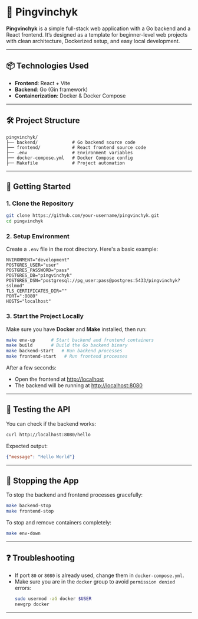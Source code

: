 # 🐧 Pingvinchyk

**Pingvinchyk** is a simple full-stack web application with a Go backend and a React frontend. It’s designed as a template for beginner-level web projects with clean architecture, Dockerized setup, and easy local development.

---

## 📦 Technologies Used

- **Frontend**: React + Vite
- **Backend**: Go (Gin framework)
- **Containerization**: Docker & Docker Compose

---

## 🛠 Project Structure

```
pingvinchyk/
├── backend/             # Go backend source code
├── frontend/            # React frontend source code
├── .env                 # Environment variables
├── docker-compose.yml   # Docker Compose config
├── Makefile             # Project automation
```

---

## 🚀 Getting Started

### 1. **Clone the Repository**

```bash
git clone https://github.com/your-username/pingvinchyk.git
cd pingvinchyk
```

### 2. **Setup Environment**

Create a `.env` file in the root directory. Here's a basic example:

```env
NVIRONMENT="development"
POSTGRES_USER="user"
POSTGRES_PASSWORD="pass"
POSTGRES_DB="pingvinchyk"
POSTGRES_DSN="postgresql://pg_user:pass@postgres:5433/pingvinchyk?sslmod"
TLS_CERTIFICATES_DIR=""
PORT=":8080"
HOSTS="localhost"
```

### 3. **Start the Project Locally**

Make sure you have **Docker** and **Make** installed, then run:

```bash
make env-up      # Start backend and frontend containers
make build       # Build the Go backend binary
make backend-start   # Run backend processes
make frontend-start   # Run frontend processes
```

After a few seconds:

- Open the frontend at [http://localhost](http://localhost)
- The backend will be running at [http://localhost:8080](http://localhost:8080)

---

## 🧪 Testing the API

You can check if the backend works:

```bash
curl http://localhost:8080/hello
```

Expected output:

```json
{"message": "Hello World"}
```

---

## 🛑 Stopping the App

To stop the backend and frontend processes gracefully:

```bash
make backend-stop
make frontend-stop
```

To stop and remove containers completely:

```bash
make env-down
```

---

## ❓ Troubleshooting

- If port `80` or `8080` is already used, change them in `docker-compose.yml`.
- Make sure you are in the `docker` group to avoid `permission denied` errors:
  ```bash
  sudo usermod -aG docker $USER
  newgrp docker
  ```

---
